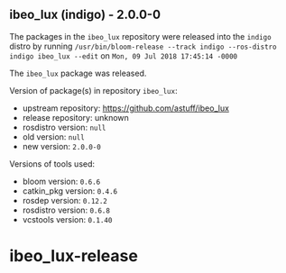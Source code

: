 ## ibeo_lux (indigo) - 2.0.0-0

The packages in the `ibeo_lux` repository were released into the `indigo` distro by running `/usr/bin/bloom-release --track indigo --ros-distro indigo ibeo_lux --edit` on `Mon, 09 Jul 2018 17:45:14 -0000`

The `ibeo_lux` package was released.

Version of package(s) in repository `ibeo_lux`:

- upstream repository: https://github.com/astuff/ibeo_lux
- release repository: unknown
- rosdistro version: `null`
- old version: `null`
- new version: `2.0.0-0`

Versions of tools used:

- bloom version: `0.6.6`
- catkin_pkg version: `0.4.6`
- rosdep version: `0.12.2`
- rosdistro version: `0.6.8`
- vcstools version: `0.1.40`


# ibeo_lux-release